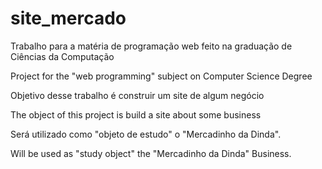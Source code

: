 # site_mercado
Trabalho para a matéria de programação web feito na graduação de Ciências da Computação

Project for the "web programming" subject on Computer Science Degree



Objetivo desse trabalho é construir um site de algum negócio

The object of this project is build a site about some business



Será utilizado como "objeto de estudo" o "Mercadinho da Dinda".

Will be used as "study object" the "Mercadinho da Dinda" Business.
